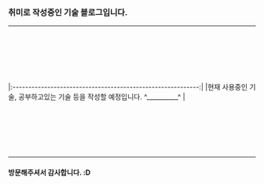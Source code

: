 ### 취미로 작성중인 기술 블로그입니다.
***  
<br>
<br>
<br>
<br>
<br>  

|:-----------------------------------------------------------:|
|현재 사용중인 기술, 공부하고있는 기술 등을 작성할 예정입니다.  ^__________^ | 


<br/>
<br/>
<br/>
<br/>
<br/>

***
#### 방문해주셔서 감사합니다. :D

